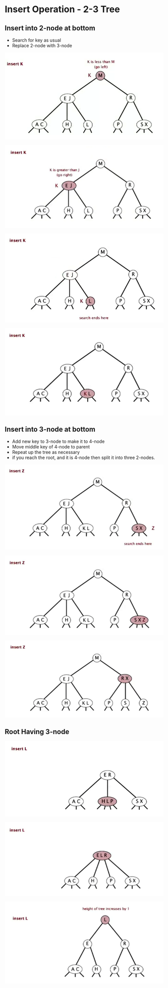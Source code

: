 # Insert Operation - 2-3 Tree

## Insert into 2-node at bottom

* Search for key as usual
* Replace 2-node with 3-node

![](../../.gitbook/assets/image%20%2849%29.png)

![](../../.gitbook/assets/image%20%2873%29.png)

![](../../.gitbook/assets/image%20%2841%29.png)

![](../../.gitbook/assets/image%20%2880%29.png)

## Insert into 3-node at bottom

* Add new key to 3-node to make it to 4-node
* Move middle key of 4-node to parent
* Repeat up the tree as necessary
* if you reach the root, and it is 4-node then split it into three 2-nodes.

![](../../.gitbook/assets/image%20%2868%29.png)

![](../../.gitbook/assets/image%20%2877%29.png)

![](../../.gitbook/assets/image%20%2872%29.png)

## Root Having 3-node

![](../../.gitbook/assets/image%20%2870%29.png)

![](../../.gitbook/assets/image%20%2858%29.png)

![](../../.gitbook/assets/image%20%2833%29.png)

